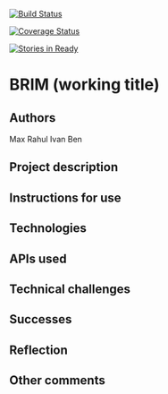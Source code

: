 [![Build Status](https://travis-ci.org/travis-ci/travis-web.svg?branch=master)](https://travis-ci.org/travis-ci/travis-web)

[![Coverage Status](https://coveralls.io/repos/github/bpstein/brim/badge.svg?branch=master)](https://coveralls.io/github/bpstein/brim?branch=master)

[![Stories in Ready](https://badge.waffle.io/bpstein/brim.svg?label=ready&title=Ready)](http://waffle.io/bpstein/brim)

# BRIM (working title)

## Authors
Max
Rahul
Ivan
Ben

## Project description

## Instructions for use

## Technologies

## APIs used

## Technical challenges

## Successes 

## Reflection

## Other comments